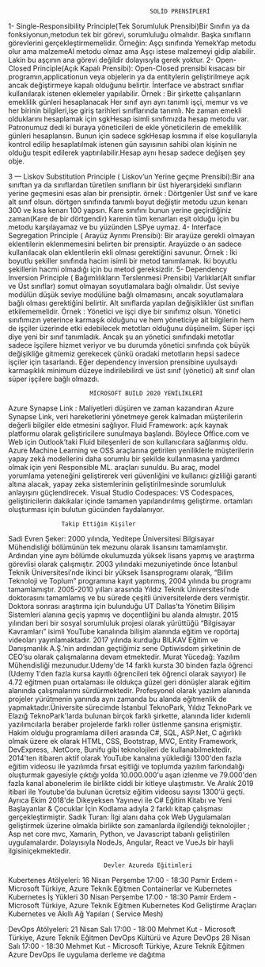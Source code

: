                                             SOLİD PRENSİPLERİ
1- Single-Responsibility Principle(Tek Sorumluluk Prensibi)Bir Sınıfın ya da fonksiyonun,metodun tek bir görevi, sorumluluğu olmalıdır. Başka sınıfların görevlerini gerçekleştirmemelidir.
     Örneğin: Aşçı sınıfında YemekYap metodu olur ama malzemeAl metodu olmaz ama Aşçı istese malzemeyi gidip alabilir. Lakin bu aşçının ana görevi değildir dolayısıyla gerek yoktur.
2- Open-Closed Principle(Açık Kapalı Prensibi):   Open-Closed prensibi kısacası bir programın,applicationun veya objelerin ya da entitylerin geliştirilmeye açık ancak değiştirmeye kapalı olduğunu belirtir. İnterface ve abstract sınıflar kullanılarak istenen eklemeler yapılabilir.
Örnek : Bir şirkette çalışanların emeklilik günleri hesaplanacak Her sınıf ayrı ayrı tanımlı işçi, memur vs ve her birinin bilgileri,işe giriş tarihleri sınıflarında tanımlı. Ne zaman emekli olduklarını hesaplamak için sgkHesap isimli sınıfımızda hesap metodu var. Patronumuz dedi ki buraya yöneticileri de ekle yöneticilerin de emeklilik günleri hesaplansın. Bunun için sadece sgkHesap kısmına if else koşullarıyla kontrol edilip hesaplatılmak istenen gün sayısının sahibi olan kişinin ne olduğu tespit edilerek yaptırılabilir.Hesap aynı hesap sadece değişen şey obje.

3 — Liskov Substitution Principle ( Liskov’un Yerine geçme Prensibi):Bir ana sınıftan ya da sınıflardan türetilen sınıfların bir üst hiyerarşideki sınıfların yerine geçmesini esas alan bir prensiptir.
örnek : Dörtgenler Üst sınıf ve kare alt sınıf olsun. dörtgen sınıfında tanımlı boyut değiştir metodu uzun kenarı 300 ve kısa kenarı 100 yapsın. Kare sınıfını bunun yerine geçirdiğiniz zaman(Kare de bir dörtgendir) karenin tüm kenarları eşit olduğu için bu metodu karşılayamaz ve bu yüzünden LSPye uymaz.
4- Interface Segregation Principle ( Arayüz Ayrımı Prensibi): Bir arayüze gerekli olmayan eklentilerin eklenmemesini belirten bir prensiptir. Arayüzde o an sadece kullanılacak olan eklentilerin ekli olması gerektiğini savunur.
Örnek : İki boyutlu şekiller sınıfında hacim isimli bir metod tanımlamak. İki boyutlu şekillerin hacmi olmadığı için bu metod gereksizdir.
5- Dependency Inversion Principle ( Bağımlılıkların Terslenmesi Prensibi)
Varlıklar(Alt sınıflar ve Üst sınıflar) somut olmayan soyutlamalara bağlı olmalıdır. Üst seviye modülün düşük seviye modülüne bağlı olmamasını, ancak soyutlamalara bağlı olması gerektiğini belirtir. Alt sınıflarda yapılan değişiklikler üst sınıfları etkilememelidir.
Örnek : Yönetici ve işçi diye bir sınıfımız olsun. Yönetici sınıfımızın yeterince karmaşık olduğunu ve hem yöneticiye ait bilgilerin hem de işçiler üzerinde etki edebilecek metotları olduğunu düşünelim. Süper işçi diye yeni bir sınıf tanımladık. Ancak şu an yönetici sınıfındaki metotlar sadece işçilere hizmet veriyor ve bu durumda yönetici sınıfında çok büyük değişikliğe gitmemiz gerekecek çünkü oradaki metotların hepsi sadece işçiler için tasarlandı. Eğer dependency inversion prensibine uyulsaydı karmaşıklık minimum düzeye indirilebilirdi ve üst sınıf (yönetici) alt sınıf olan süper işçilere bağlı olmazdı.
  
                    
                
                           MİCROSOFT BUİLD 2020 YENİLİKLERİ

Azure Synapse Link : Maliyetleri düşüren ve zaman kazandıran Azure Synapse Link, veri hareketlerini yönetmeye gerek kalmadan müşterilerin değerli bilgiler elde etmesini sağlıyor.
 Fluid Framework: açık kaynak platformu olarak geliştiricilere sunulmaya başlandı. Böylece Office.com ve Web için Outlook’taki Fluid bileşenleri de son kullanıcılara sağlanmış oldu.
Azure Machine Learning ve OSS araçlarına getirilen yeniliklerle müşterilerin yapay zekâ modellerini daha sorumlu bir şekilde kullanmasına yardımcı olmak için yeni Responsible ML. araçları sunuldu. Bu araç, model yorumlama yeteneğini geliştirerek veri güvenliğini ve kullanıcı gizliliği garanti altına alacak, yapay zeka sistemlerinin geliştirilmesinde sorumluluk anlayışını güçlendirecek.
 Visual Studio Codespaces: VS Codespaces, geliştiricilerin dakikalar içinde tamamen yapılandırılmış geliştirme. ortamları oluşturması için bulutun gücünden faydalanıyor.

                       

                   Takip Ettiğim Kişiler

Sadi Evren Şeker:  2000 yılında, Yeditepe Üniversitesi Bilgisayar Mühendisliği bölümünün tek mezunu olarak lisansını tamamlamıştır. Ardından yine aynı bölümde okulumuzda yüksek lisans yapmış ve araştırma görevlisi olarak çalışmıştır. 2003 yılındaki mezuniyetinde önce İstanbul Teknik Üniversitesi’nde ikinci bir yüksek lisansprogramı olarak, “Bilim Teknoloji ve Toplum” programına kayıt yaptırmış, 2004 yılında bu programı tamamlamıştır. 2005-2010 yılları arasında Yıldız Teknik Üniversitesi’nde doktorasını tamamlamış ve bu sürede çeşitli üniversitelerde ders vermiştir. Doktora sonrası araştırma için bulunduğu UT Dallas’ta Yönetim Bilişim Sistemleri alanına geçiş yapmış ve doçentliğini bu alanda almıştır. 2015 yılından beri bir sosyal sorumluluk projesi olarak yürüttüğü “Bilgisayar Kavramları” isimli YouTube kanalında bilişim alanında eğitim ve ropörtaj videoları yayınlamaktadır. 2017 yılında kurduğu BILKAV Eğitim ve Danışmanlık A.Ş.’nin ardından geçtiğimiz sene Optiwisdom şirketinin de CEO’su olarak çalışmalarına devam etmektedir.
Murat Yücedağ: Yazılım Mühendisliği   mezunudur.Udemy'de 14 farklı kursta 30 binden fazla öğrenci (Udemy 1'den fazla kursa kayıtlı öğrencileri tek öğrenci olarak sayıyor) ile 4.72 eğitmen puan ortalaması ile oldukça güzel geri dönüşler alarak eğitim alanında çalışmalarımı sürdürmektedir.  Profesyonel olarak yazılım alanında projeler yürütmenin yanında aynı zamanda bu alanda eğitmenlik de yapmaktadır.Üniversite sürecimde İstanbul TeknoPark, Yıldız TeknoPark ve Elazığ TeknoPark'larda bulunan birçok farklı şirkette, alanında lider kıdemli yazılımcılarla beraber projelerde farklı roller üstlenme şansına erişmiştir.
Hakim olduğu programlama dilleri arasında C#, SQL, ASP.Net, C ağırlıklı olmak üzere ek olarak HTML, CSS, Bootstrap, MVC, Entity Framework, DevExpress, .NetCore, Bunifu gibi teknolojileri de kullanabilmektedir.
2014'ten itibaren aktif olarak YouTube kanalına yüklediği 1300'den fazla eğitim videosu ile yazılımda fırsat eşitliği ve toplumda yazılım farkındalığı oluşturmak gayesiyle çıktığı yolda 10.000.000'u aşan izlenme ve 79.000'den fazla kanal abonelerim ile birlikte ciddi bir kitleye ulaştımıstır. Ve Aralık 2019 itibari ile Youtube'da bulunan ücretsiz eğitim videosu sayısı  1300'ü geçti.
Ayrıca Ekim 2018'de Dikeyeksen Yayınevi ile C# Eğitim Kitabı ve Yeni Başlayanlar & Çocuklar İçin Kodlama adıyla 2 farklı kitap çalışması gerçekleştirmiştir.
Sadık Turan: İlgi alanı daha çok Web Uygulamaları geliştirmek üzerine olmakla birlikte son zamanlarda ilgilendiği teknolojiler ; Asp net core mvc, Xamarin, Python, ve Javascript tabanlı geliştirilen uygulamalardır. Dolayısıyla NodeJs, Angular, React ve VueJs bir hayli ilgisiniçekmektedir.





                               Devler Azureda Eğitimleri
Kubertenes Atölyeleri:
16 Nisan Perşembe
17:00 - 18:30	Pamir Erdem - Microsoft Türkiye, Azure Teknik Eğitmen
Containerlar ve Kubernetes
Kubernetes İş Yükleri
30 Nisan Perşembe
17:00 - 18:30	Pamir Erdem - Microsoft Türkiye, Azure Teknik Eğitmen
Kubernetes Kod Geliştirme Araçları
Kubernetes ve Akıllı Ağ Yapıları ( Service Mesh)

DevOps Atölyeleri:
21 Nisan Salı
17:00 - 18:00	Mehmet Kut - Microsoft Türkiye, Azure Teknik Eğitmen
DevOps Kültürü ve Azure DevOps
28 Nisan Salı
17:00 - 18:30	Mehmet Kut - Microsoft Türkiye, Azure Teknik Eğitmen
Azure DevOps ile uygulama derleme ve dağıtma


